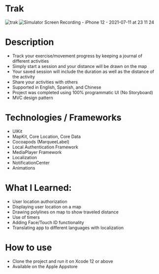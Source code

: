 # Trak

![trak](https://user-images.githubusercontent.com/47906114/125225269-fea60200-e29c-11eb-851b-a9f43299fbcd.jpeg)
![Simulator Screen Recording - iPhone 12 - 2021-07-11 at 23 11 24](https://user-images.githubusercontent.com/47906114/125225462-5e041200-e29d-11eb-97e3-03cb22edeac1.gif)

# Description

* Track your exercise/movement progress by keeping a journal of different activities
* Simply start a session and your distance will be drawn on the map
* Your saved session will include the duration as well as the distance of the activity
* Share your activities with others 
* Supported in English, Spanish, and Chinese
* Project was completed using 100% programmatic UI (No Storyboard)
* MVC design pattern

# Technologies / Frameworks

* UIKit
* MapKit, Core Location, Core Data
* Cocoapods (MarqueeLabel)
* Local Authentication Framework
* MediaPlayer Framework
* Localization
* NotificationCenter
* Animations

# What I Learned:

* User location authorization
* Displaying user location on a map
* Drawing polylines on map to show traveled distance
* Use of timers
* Adding Face/Touch ID functionality
* Translating app to different languages with localization

# How to use

* Clone the project and run it on Xcode 12 or above
* Available on the Apple Appstore
